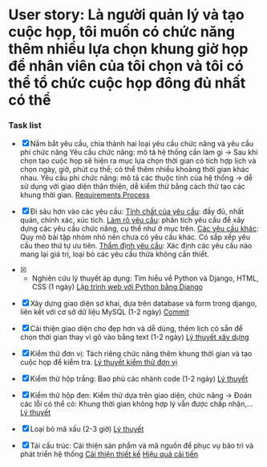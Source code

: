 # User story: Là người quản lý và tạo cuộc họp, tôi muốn có chức năng thêm nhiều lựa chọn khung giờ họp để nhân viên của tôi chọn và tôi có thể tổ chức cuộc họp đông đủ nhất có thể 

### Task list
- [x] Nắm bắt yêu cầu, chia thành hai loại yêu cầu chức năng và yêu cầu phi chức năng
Yêu cầu chức năng: mô tả hệ thống cần làm gì -> Sau khi chọn tạo cuộc họp sẽ hiện ra mục lựa chọn thời gian có tích hợp lịch và chọn ngày, giờ, phút cụ thể; có thể thêm nhiều khoảng thời gian khác nhau.
Yêu cầu phi chức năng: mô tả các thuộc tính của hệ thống -> dễ sử dụng với giao diện thân thiện, dễ kiểm thử bằng cách thử tạo các khung thời gian.
[Requirements Process](https://docs.google.com/document/d/1a4i_31R8WBUAnF91syr1FwBpKoAiTY6rEJt1xWjb74M/edit#heading=h.4e8vcw2o7pg2)

- [x] Đi sâu hơn vào các yêu cầu:
[Tính chất của yêu cầu](https://docs.google.com/document/d/1a4i_31R8WBUAnF91syr1FwBpKoAiTY6rEJt1xWjb74M/edit#heading=h.s0hihj78muyz): đầy đủ, nhất quán, chính xác, xúc tích.
[Làm rõ yêu cầu](https://docs.google.com/document/d/1a4i_31R8WBUAnF91syr1FwBpKoAiTY6rEJt1xWjb74M/edit#heading=h.fvjpas4blmex): phân tích yêu cầu để xây dựng các yêu cầu chức năng, cụ thể như ở mục trên.
[Các yêu cầu khác](https://docs.google.com/document/d/1a4i_31R8WBUAnF91syr1FwBpKoAiTY6rEJt1xWjb74M/edit#heading=h.99diysc4s7mc): Quy mô bài tập nhóm nhỏ nên chưa có yêu cầu khác. Có sắp xếp yêu cầu theo thứ tự ưu tiên.
[Thẩm định yêu cầu](https://docs.google.com/document/d/1a4i_31R8WBUAnF91syr1FwBpKoAiTY6rEJt1xWjb74M/edit#heading=h.a3b33sgbrokp): Xác định các yêu cầu nào mang lại giá trị, loại bỏ các yêu cầu thừa không cần thiết.

- [x] - Nghiên cứu lý thuyết áp dụng: Tìm hiểu về Python và Django, HTML, CSS (1 ngày)
[Lập trình web với Python bằng Django](https://www.howkteam.vn/course/lap-trinh-web-voi-python-bang-django-36)

- [x] Xây dựng giao diện sơ khai, dựa trên database và form trong django, liên kết với cơ sở dữ liệu MySQL (1-2 ngày)
[Commit](https://github.com/NguyenTuanVu2105/Scrib/commits/master)

- [x] Cải thiện giao diện cho đẹp hơn và dễ dùng, thêm lịch có sẵn để chọn thời gian thay vì gõ vào bằng text (1-2 ngày)
[Lý thuyết xây dựng](https://docs.google.com/document/d/1a4i_31R8WBUAnF91syr1FwBpKoAiTY6rEJt1xWjb74M/edit#heading=h.e2vc3zkgusoi)

- [x] Kiểm thử đơn vị: Tách riêng chức năng thêm khung thời gian và tạo cuộc họp để kiểm tra.
[Lý thuyết kiểm thử đơn vị](https://docs.google.com/document/d/1a4i_31R8WBUAnF91syr1FwBpKoAiTY6rEJt1xWjb74M/edit#heading=h.e3sa5k1h7i5n)

- [x] Kiểm thử hộp trắng: Bao phủ các nhành code (1-2 ngày)
[Lý thuyết](https://docs.google.com/document/d/1a4i_31R8WBUAnF91syr1FwBpKoAiTY6rEJt1xWjb74M/edit#heading=h.ryzy80x4sqk1)

- [x] Kiểm thử hộp đen: Kiểm thử dựa trên giao diện, chức năng -> Đoán các lỗi có thể có: Khung thời gian không hợp lý vẫn được chấp nhận,...
[Lý thuyết](https://docs.google.com/document/d/1a4i_31R8WBUAnF91syr1FwBpKoAiTY6rEJt1xWjb74M/edit#heading=h.zhrswbsdiifd)

- [x] Loại bỏ mã xấu (2-3 giờ)
[Lý thuyết](https://docs.google.com/document/d/1a4i_31R8WBUAnF91syr1FwBpKoAiTY6rEJt1xWjb74M/edit#heading=h.x5jzfha6cshw)

- [x] Tái cấu trúc: Cải thiện sản phẩm và mã nguồn để phục vụ bảo trì và phát triển hệ thống
[Cải thiện thiết kế](https://docs.google.com/document/d/1a4i_31R8WBUAnF91syr1FwBpKoAiTY6rEJt1xWjb74M/edit#heading=h.k2pmncz8nvla)
[Hiệu quả cải tiến](https://docs.google.com/document/d/1a4i_31R8WBUAnF91syr1FwBpKoAiTY6rEJt1xWjb74M/edit#heading=h.ml7a4cvltrpq)
